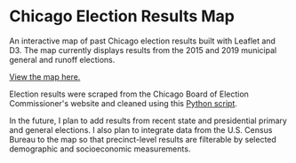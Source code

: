 # Chicago Election Results Map
An interactive map of past Chicago election results built with Leaflet and D3. The map currently displays results from the 2015 and 2019 municipal general and runoff elections.

[View the map here.](https://sabrinadchan.github.io/chi-election-results-map/)

Election results were scraped from the Chicago Board of Election Commissioner's website and cleaned using this [Python script](https://github.com/sabrinadchan/chicago-elections-scraper).

In the future, I plan to add results from recent state and presidential primary and general elections. I also plan to integrate data from the U.S. Census Bureau to the map so that precinct-level results are filterable by selected demographic and socioeconomic measurements.
